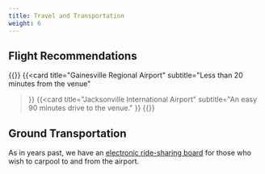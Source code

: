 ```yaml
---
title: Travel and Transportation
weight: 6
---
```


## Flight Recommendations

{{<cards cols="2">}}
  {{<card
    title="Gainesville Regional Airport"
    subtitle="Less than 20 minutes from the venue"
  >}}
  {{<card
    title="Jacksonville International Airport"
    subtitle="An easy 90 minutes drive to the venue."
  >}}
{{</cards>}}

## Ground Transportation

As in years past, we have an [electronic ride-sharing board](https://docs.google.com/spreadsheets/d/1ZJG4zwycxbIFncQNmxEYjclIUq-SNE-WtVJG4J2NmZ4/edit?usp=sharing) for those who wish to carpool to and from the airport. 
